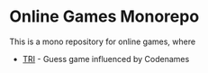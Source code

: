 # Online Games Monorepo

This is a mono repository for online games, where 
* [TRI](tri/README.md) - Guess game influenced by Codenames  
